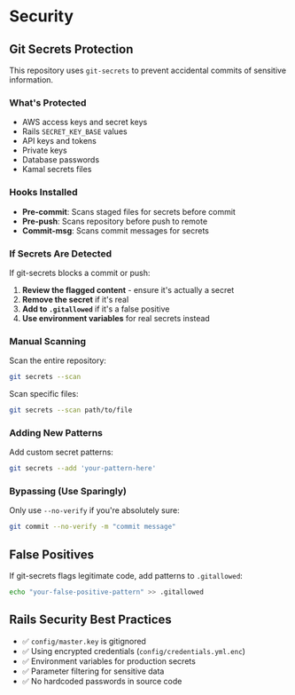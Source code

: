# Security

## Git Secrets Protection

This repository uses `git-secrets` to prevent accidental commits of sensitive information.

### What's Protected

- AWS access keys and secret keys
- Rails `SECRET_KEY_BASE` values
- API keys and tokens
- Private keys
- Database passwords
- Kamal secrets files

### Hooks Installed

- **Pre-commit**: Scans staged files for secrets before commit
- **Pre-push**: Scans repository before push to remote
- **Commit-msg**: Scans commit messages for secrets

### If Secrets Are Detected

If git-secrets blocks a commit or push:

1. **Review the flagged content** - ensure it's actually a secret
2. **Remove the secret** if it's real
3. **Add to `.gitallowed`** if it's a false positive
4. **Use environment variables** for real secrets instead

### Manual Scanning

Scan the entire repository:
```bash
git secrets --scan
```

Scan specific files:
```bash
git secrets --scan path/to/file
```

### Adding New Patterns

Add custom secret patterns:
```bash
git secrets --add 'your-pattern-here'
```

### Bypassing (Use Sparingly)

Only use `--no-verify` if you're absolutely sure:
```bash
git commit --no-verify -m "commit message"
```

## False Positives

If git-secrets flags legitimate code, add patterns to `.gitallowed`:

```bash
echo "your-false-positive-pattern" >> .gitallowed
```

## Rails Security Best Practices

- ✅ `config/master.key` is gitignored
- ✅ Using encrypted credentials (`config/credentials.yml.enc`)
- ✅ Environment variables for production secrets
- ✅ Parameter filtering for sensitive data
- ✅ No hardcoded passwords in source code